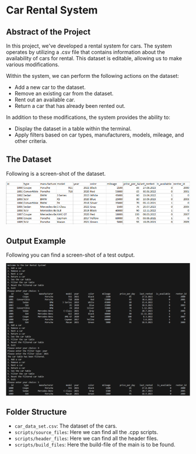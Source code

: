 # Car Rental System

## Abstract of the Project
In this project, we've developed a rental system for cars. The system operates by utilizing a .csv file that contains information about the availability of cars for rental. This dataset is editable, allowing us to make various modifications.

Within the system, we can perform the following actions on the dataset:

- Add a new car to the dataset.
- Remove an existing car from the dataset.
- Rent out an available car.
- Return a car that has already been rented out.

In addition to these modifications, the system provides the ability to:

- Display the dataset in a table within the terminal.
- Apply filters based on car types, manufacturers, models, mileage, and other criteria.

## The Dataset
Following is a screen-shot of the dataset.
<p float="left">
  <img src="readme_images/Table.PNG" width="700" />
</p>

## Output Example
Following you can find a screen-shot of a test output.
<p float="left">
  <img src="readme_images/Output_Example.PNG" width="700" />
</p>

## Folder Structure
- `car_data_set.csv`: The dataset of the cars.
- `scripts/source_files`: Here we can find all the .cpp scripts.
- `scripts/header_files`: Here we can find all the header files.
- `scripts/build_files`: Here the build-file of the main is to be found.
